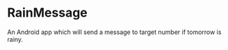RainMessage
==============

An Android app which will send a message to target number if tomorrow is rainy.